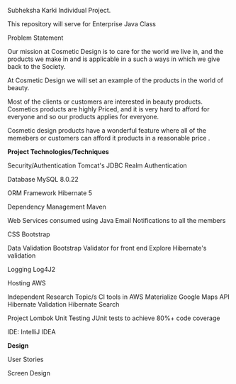 Subheksha Karki Individual Project.

This repository will serve for Enterprise Java Class

Problem Statement

Our mission at Cosmetic Design is to care for the world we live in, and the products we make in and is applicable in a  such a ways in which we give back to the Society.

At Cosmetic Design we will set an example of the products in the world of beauty.

Most of the clients or customers are interested in beauty products.
Cosmetics  products are  highly Priced, and it is very hard to afford for everyone and so our products applies for everyone.

Cosmetic design products have a wonderful feature where all of the memebers or customers  can afford it products  in a
reasonable price . 

**Project Technologies/Techniques**

Security/Authentication
    Tomcat's JDBC Realm Authentication

Database
    MySQL 8.0.22

ORM Framework
    Hibernate 5

Dependency Management
    Maven

Web Services consumed using Java
    Email Notifications to all the members

CSS
    Bootstrap

Data Validation
    Bootstrap Validator for front end
    Explore Hibernate's validation

Logging
    Log4J2

Hosting
    AWS

Independent Research Topic/s
    CI tools in AWS
    Materialize
    Google Maps API
    Hibernate Validation
    Hibernate Search

Project Lombok
Unit Testing
    JUnit tests to achieve 80%+ code coverage

IDE: IntelliJ IDEA

**Design**

User Stories

Screen Design







